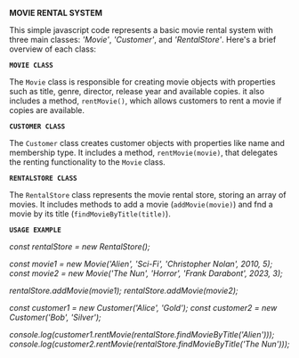 **MOVIE RENTAL SYSTEM**

This simple javascript code represents a basic movie rental system with three main classes: *'Movie'*, *'Customer'*, and *'RentalStore'*. Here's a brief overview of each class:


**`MOVIE CLASS`**

The `Movie` class is responsible for creating movie objects with properties such as title, genre, director, release year and available copies. it also includes a method, `rentMovie()`, which allows customers to rent a movie if copies are available.



**`CUSTOMER CLASS`**

The `Customer` class creates customer objects with properties like name and membership type. It includes a method, `rentMovie(movie)`, that delegates the renting functionality to the `Movie` class.



**`RENTALSTORE CLASS`**

The `RentalStore` class represents the movie rental store, storing an array of movies. It includes methods to add a movie (`addMovie(movie)`) and fnd a movie by its title (`findMovieByTitle(title)`).


**`USAGE EXAMPLE`**

*const rentalStore = new RentalStore();*

*const movie1 = new Movie('Alien', 'Sci-Fi', 'Christopher Nolan', 2010, 5);*
*const movie2 = new Movie('The Nun', 'Horror', 'Frank Darabont', 2023, 3);*

*rentalStore.addMovie(movie1);*
*rentalStore.addMovie(movie2);*

*const customer1 = new Customer('Alice', 'Gold');*
*const customer2 = new Customer('Bob', 'Silver');*

*console.log(customer1.rentMovie(rentalStore.findMovieByTitle('Alien')));*
*console.log(customer2.rentMovie(rentalStore.findMovieByTitle('The Nun')));*

